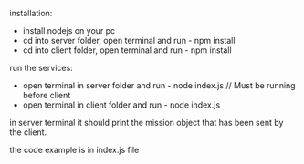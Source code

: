 installation:
- install nodejs on your pc
- cd into server folder, open terminal and run - npm install
- cd into client folder, open terminal and run - npm install

run the services: 
- open terminal in server folder and run - node index.js    // Must be running before client
- open terminal in client folder and run - node index.js

in server terminal it should print the mission object that has been sent by the client.

the code example is in index.js file